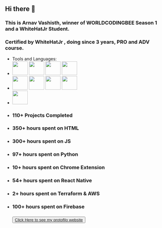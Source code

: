 ## Hi there 👋
### This is Arnav Vashisth, winner of WORLDCODINGBEE Season 1 and a WhiteHatJr Student. 
### Certified by WhiteHatJr , doing since 3 years, PRO and ADV course.
- Tools and Languages:
- <img width="50px" height="45px" src="https://cdn-icons-png.flaticon.com/512/732/732212.png">     <img width="50px" height="45px" src="https://toppng.com/uploads/preview/html-css-js-icons-11563328364gmstz4ubs9.png">   <img width="50px" height="45px" src="https://encrypted-tbn0.gstatic.com/images?q=tbn:ANd9GcQfK6705woG79g0EvGpElN2KTgIS_0v8mKtttAu-tEu4S13THv7gKZrEHvh6I4_ph4_bPA&usqp=CAU">      <img width="50px" height="45px" src="https://www.pngitem.com/pimgs/m/452-4529269_ml5-js-logo-hd-png-download.png"> 
-    <img width="50px" height="45px" src="https://miro.medium.com/max/790/0*VBze2-2kX06fDv8A.">        <img width="50px" height="45px" src="https://getbootstrap.com/docs/4.0/assets/brand/bootstrap-social-logo.png">      <img width="50px" height="45px" src="https://mpng.subpng.com/20180712/yka/kisspng-professional-python-programmer-computer-programmin-python-logo-download-5b47725c1cc0d6.3474912915314089881178.jpg">     <img width="50px" height="45px" src="https://pbs.twimg.com/profile_images/1414990564408262661/r6YemvF9_400x400.jpg">
-    <img width="50px" height="45px" src="https://pbs.twimg.com/card_img/1532615361316761602/Evir4r7U?format=png&name=medium">
- <h3>110+ Projects Completed</h3>
- <h3>350+ hours spent on HTML<h3>
- <h3>300+ hours spent on JS <h3>
- <h3>97+ hours spent on Python <h3>
- <h3>10+ hours spent on Chrome Extension <h3>
- <h3>54+ hours spent on React Native <h3>
- <h3>2+ hours spent on Terraform & AWS<h3>
- <h3>100+ hours spent on Firebase<h3>
  <button> <a href="https://arnavvashisthcodingaccountnew.github.io/">Click Here to see my protofilo website</a> </button>
